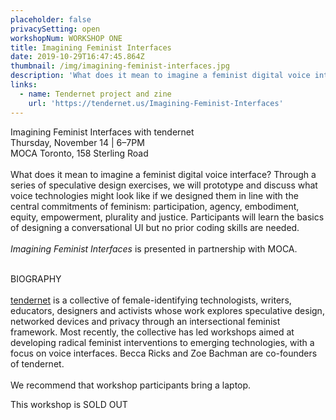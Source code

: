 ```yaml
---
placeholder: false
privacySetting: open
workshopNum: WORKSHOP ONE
title: Imagining Feminist Interfaces
date: 2019-10-29T16:47:45.864Z
thumbnail: /img/imagining-feminist-interfaces.jpg
description: 'What does it mean to imagine a feminist digital voice interface? '
links:
  - name: Tendernet project and zine
    url: 'https://tendernet.us/Imagining-Feminist-Interfaces'
---
```

Imagining Feminist Interfaces with tendernet\
Thursday, November 14 | 6–7PM\
MOCA Toronto, 158 Sterling Road\
\
What does it mean to imagine a feminist digital voice interface? Through a series of speculative design exercises, we will prototype and discuss what voice technologies might look like if we designed them in line with the central commitments of feminism: participation, agency, embodiment, equity, empowerment, plurality and justice. Participants will learn the basics of designing a conversational UI but no prior coding skills are needed.\
\
_Imagining Feminist Interfaces_ is presented in partnership with MOCA.

\
BIOGRAPHY\
\
[tendernet](tendernet.us) is a collective of female-identifying technologists, writers, educators, designers and activists whose work explores speculative design, networked devices and privacy through an intersectional feminist framework. Most recently, the collective has led workshops aimed at developing radical feminist interventions to emerging technologies, with a focus on voice interfaces. Becca Ricks and Zoe Bachman are co-founders of tendernet. \
\
We recommend that workshop participants bring a laptop.

This workshop is SOLD OUT
